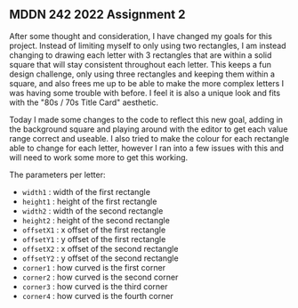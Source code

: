 ## MDDN 242 2022 Assignment 2

After some thought and consideration, I have changed my goals for this project. Instead of limiting myself to only using two rectangles, I am instead changing to drawing each letter with 3 rectangles that are within a solid square that will stay consistent throughout each letter. This keeps a fun design challenge, only using three rectangles and keeping them within a square, and also frees me up to be able to make the more complex letters I was having some trouble with before. I feel it is also a unique look and fits with the "80s / 70s Title Card" aesthetic.

Today I made some changes to the code to reflect this new goal, adding in the background square and playing around with the editor to get each value range correct and useable. I also tried to make the colour for each rectangle able to change for each letter, however I ran into a few issues with this and will need to work some more to get this working. 


The parameters per letter:
  * `width1` : width of the first rectangle
  * `height1` : height of the first rectangle
  * `width2` : width of the second rectangle
  * `height2` : height of the second rectangle
  * `offsetX1` : x offset of the first rectangle
  * `offsetY1` : y offset of the first rectangle
  * `offsetX2` : x offset of the second rectangle
  * `offsetY2` : y offset of the second rectangle
  * `corner1` : how curved is the first corner
  * `corner2` : how curved is the second corner
  * `corner3` : how curved is the third corner
  * `corner4` : how curved is the fourth corner
